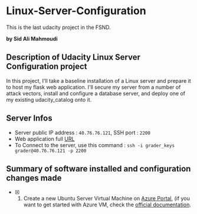 # Linux-Server-Configuration
This is the last udacity project in the FSND.

**by  Sid Ali Mahmoudi**

## Description of Udacity Linux Server Configuration project

In this project, I'll take a baseline installation of a Linux server and prepare it to host my flask web application. I'll secure my server from a number of attack vectors, install and configure a database server, and deploy one of my existing udacity_catalog onto it.

## Server Infos

- Server public IP address : ```40.76.76.121```, SSH port : ```2200```
- Web application full [URL](http://udacity-catalog.eastus.cloudapp.azure.com)
- To Connect to the server, use this command : ``` ssh -i grader_keys grader@40.76.76.121 -p 2200 ```

## Summary of software installed and configuration changes made

- [x] 1. Create a new Ubuntu Server Virtual Machine on [Azure Portal](http://portal.azure.com), (if you want to get started with Azure VM, check the [official documentation](https://docs.microsoft.com/en-us/azure/virtual-machines/?WT.mc_id=AzPortal_VM_modern_CmdBar_DocLink).

